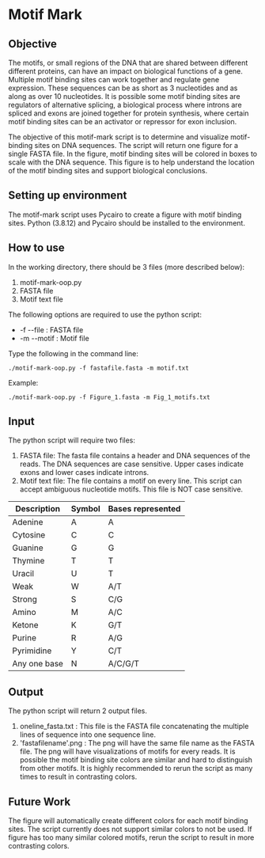 # Motif Mark

## Objective

The motifs, or small regions of the DNA that are shared between different different proteins, can have an impact on biological functions of a gene. Multiple motif binding sites can work together and regulate gene expression. These sequences can be as short as 3 nucleotides and as along as over 10 nucleotides. It is possible some motif binding sites are regulators of alternative splicing, a biological process where introns are spliced and exons are joined together for protein synthesis, where certain motif binding sites can be an activator or repressor for exon inclusion.

The objective of this motif-mark script is to determine and visualize motif-binding sites on DNA sequences. The script will return one figure for a single FASTA file. In the figure, motif binding sites will be colored in boxes to scale with the DNA sequence. This figure is to help understand the location of the motif binding sites and support biological conclusions.

## Setting up environment
The motif-mark script uses Pycairo to create a figure with motif binding sites. Python (3.8.12) and Pycairo should be installed to the environment.

## How to use
In the working directory, there should be 3 files (more described below):

1. motif-mark-oop.py
2. FASTA file
3. Motif text file

The following options are required to use the python script:
- -f --file : FASTA file
- -m --motif : Motif file

Type the following in the command line:
```
./motif-mark-oop.py -f fastafile.fasta -m motif.txt
```

Example:
```
./motif-mark-oop.py -f Figure_1.fasta -m Fig_1_motifs.txt
```

## Input
The python script will require two files:

1. FASTA file: The fasta file contains a header and DNA sequences of the reads. The DNA sequences are case sensitive. Upper cases indicate exons and lower cases indicate introns.
2. Motif text file: The file contains a motif on every line. This script can accept ambiguous nucleotide motifs. This file is NOT case sensitive.

| Description  |     Symbol    | Bases represented |
| ------------ | ------------- | ----------------- |
|   Adenine    |       A       |          A        |
|   Cytosine   |       C       |          C        |
|   Guanine    |       G       |          G        |
|   Thymine    |       T       |          T        |
|    Uracil    |       U       |          T        |
|     Weak     |       W       |        A/T        |
|    Strong    |       S       |        C/G        |
|     Amino    |       M       |        A/C        |
|    Ketone    |       K       |        G/T        |
|    Purine    |       R       |        A/G        |
|  Pyrimidine  |       Y       |        C/T        |
| Any one base |       N       |     A/C/G/T       |

## Output
The python script will return 2 output files.

1. oneline_fasta.txt : This file is the FASTA file concatenating the multiple lines of sequence into one sequence line.
2. 'fastafilename'.png : The png will have the same file name as the FASTA file. The png will have visualizations of motifs for every reads. It is possible the motif binding site colors are similar and hard to distinguish from other motifs. It is highly recommended to rerun the script as many times to result in contrasting colors.

## Future Work
The figure will automatically create different colors for each motif binding sites. The script currently does not support similar colors to not be used. If figure has too many similar colored motifs, rerun the script to result in more contrasting colors.
